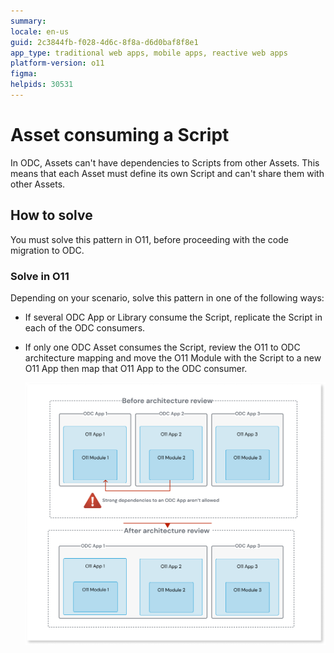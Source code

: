 ```yaml
---
summary: 
locale: en-us
guid: 2c3844fb-f028-4d6c-8f8a-d6d0baf8f8e1
app_type: traditional web apps, mobile apps, reactive web apps
platform-version: o11
figma:
helpids: 30531
---
```

# Asset consuming a Script

In ODC, Assets can't have dependencies to Scripts from other Assets.
This means that each Asset must define its own Script and can't share them with other Assets.

## How to solve

You must solve this pattern in O11, before proceeding with the code migration to ODC.

### Solve in O11

Depending on your scenario, solve this pattern in one of the following ways:

* If several ODC App or Library consume the Script, replicate the Script in each of the ODC consumers.

* If only one ODC Asset consumes the Script, review the O11 to ODC architecture mapping and move the O11 Module with the Script to a new O11 App then map that O11 App to the ODC consumer.

    ![Diagram showing the architecture review process before and after. Before: ODC App 1, 2, and 3 each have their own O11 App with O11 Modules. After: ODC App 1, 2, and 3 have consolidated O11 Apps with O11 Modules.](images/review-arch-consolidate.png "Architecture Review Before and After")
